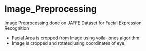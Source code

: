 # Image_Preprocessing
Image Preprocessing done on JAFFE Dataset for Facial Expression Recognition

- Facial Area is cropped from Image using voila-jones algorithm.
- Image is cropped and rotated using coordinates of eye.
